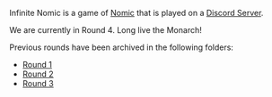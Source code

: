 Infinite Nomic is a game of [Nomic](https://en.wikipedia.org/wiki/Nomic)
that is played on a [Discord Server](https://discord.gg/JbNeEWD).

We are currently in Round 4. Long live the Monarch!

Previous rounds have been archived in the following folders:

* [Round 1](round1-archive)
* [Round 2](round2-archive)
* [Round 3](round3-archive)
